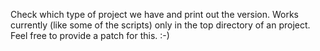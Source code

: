 Check which type of project we have and print out the version.
Works currently (like some of the scripts) only in the top
directory of an project. Feel free to provide a patch for this. :-)
